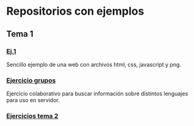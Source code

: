 # Repositorios con ejemplos
## Tema 1
### [Ej.1 ](https://github.com/guillermoroman/dwes_t1_simple_example)
Sencillo ejemplo de una web con archivos html, css, javascript y png.

### [Ejercicio grupos](https://github.com/guillermoroman/dwes-t1-lenguajes-servidor)
Ejercicio colaborativo para buscar información sobre distintos lenguajes para uso en servidor.


### [Ejercicios tema 2](https://github.com/guillermoroman/dwes/blob/main/t2/ejercicios.md)
